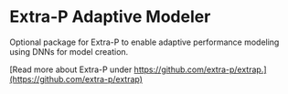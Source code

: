# Extra-P Adaptive Modeler

Optional package for Extra-P to enable adaptive performance modeling using DNNs for model creation.

[Read more about Extra-P under https://github.com/extra-p/extrap.](https://github.com/extra-p/extrap)